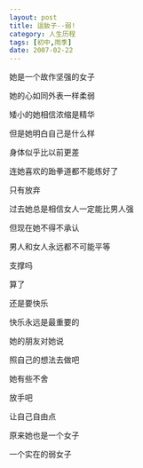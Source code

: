 ```yaml
---
layout: post
title: 這釹子--弱! 
category: 人生历程
tags: [初中,雨季]
date: 2007-02-22
---
```

她是一个故作坚强的女子

她的心如同外表一样柔弱

矮小的她相信浓缩是精华

但是她明白自己是什么样

身体似乎比以前更差

连她喜欢的跆拳道都不能练好了

只有放弃

过去她总是相信女人一定能比男人强

但现在她不得不承认

男人和女人永远都不可能平等

支撑吗

算了

还是要快乐

快乐永远是最重要的

她的朋友对她说

照自己的想法去做吧

她有些不舍

放手吧

让自己自由点

原来她也是一个女子

一个实在的弱女子
